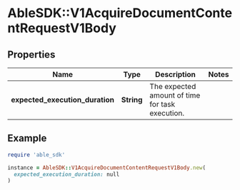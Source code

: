 # AbleSDK::V1AcquireDocumentContentRequestV1Body

## Properties

| Name | Type | Description | Notes |
| ---- | ---- | ----------- | ----- |
| **expected_execution_duration** | **String** | The expected amount of time for task execution. |  |

## Example

```ruby
require 'able_sdk'

instance = AbleSDK::V1AcquireDocumentContentRequestV1Body.new(
  expected_execution_duration: null
)
```

